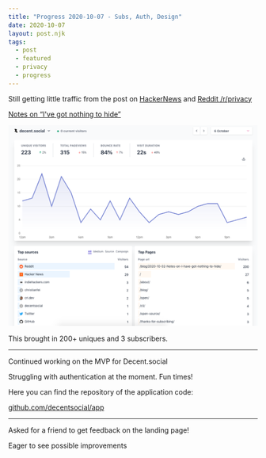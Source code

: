 ```yaml
---
title: "Progress 2020-10-07 - Subs, Auth, Design"
date: 2020-10-07
layout: post.njk
tags:
  - post
  - featured
  - privacy
  - progress
---
```


Still getting little traffic from the post on [HackerNews](https://news.ycombinator.com/item?id=24690876) and [Reddit /r/privacy](https://www.reddit.com/r/privacy/comments/j5pqvl/notes_on_ive_got_nothing_to_hide_and_other/)

[Notes on “I've got nothing to hide”](/blog/2020-10-02-Notes-on-I-have-got-nothing-to-hide/)

![stats 2020-10-06](/img/blog/stats-2020-10-06.png)

This brought in 200+ uniques and 3 subscribers.

---

Continued working on the MVP for Decent.social

Struggling with authentication at the moment. Fun times!

Here you can find the repository of the application code:

[github.com/decentsocial/app](https://github.com/decentsocial/app)

---

Asked for a friend to get feedback on the landing page! 

Eager to see possible improvements